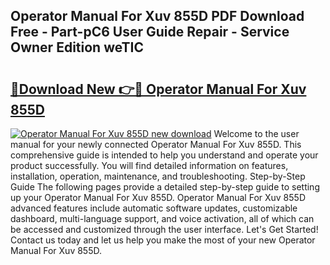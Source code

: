 ## Operator Manual For Xuv 855D PDF Download Free - Part-pC6 User Guide Repair - Service Owner Edition weTIC

# <h2><a href="http://bc96602.oget.top/?id=Operator+Manual+For+Xuv+855D">🔗Download New 👉🔴 Operator Manual For Xuv 855D</a></h2>

[![Operator Manual For Xuv 855D new download](https://i.imgur.com/5g1atiW.png)](http://bc96602.oget.top/?id=Operator+Manual+For+Xuv+855D)
Welcome to the user manual for your newly connected Operator Manual For Xuv 855D. This comprehensive guide is intended to help you understand and operate your product successfully. You will find detailed information on features, installation, operation, maintenance, and troubleshooting. Step-by-Step Guide The following pages provide a detailed step-by-step guide to setting up your Operator Manual For Xuv 855D. Operator Manual For Xuv 855D advanced features include automatic software updates, customizable dashboard, multi-language support, and voice activation, all of which can be accessed and customized through the user interface. Let's Get Started! Contact us today and let us help you make the most of your new Operator Manual For Xuv 855D.
